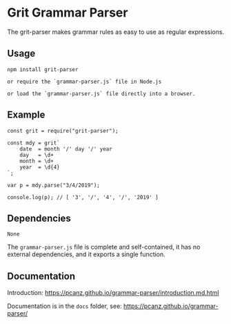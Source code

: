#   Grit Grammar Parser

The grit-parser makes grammar rules as easy to use as regular expressions.

##  Usage

    npm install grit-parser

    or require the `grammar-parser.js` file in Node.js
    
    or load the `grammar-parser.js` file directly into a browser.    

## Example

    const grit = require("grit-parser");

    const mdy = grit`
        date  = month '/' day '/' year
        day   = \d+
        month = \d+
        year  = \d{4}
    `;

    var p = mdy.parse("3/4/2019");

    console.log(p); // [ '3', '/', '4', '/', '2019' ]

##  Dependencies

    None

The `grammar-parser.js` file is complete and self-contained, it has no external dependencies, and it exports a single function.

##  Documentation

Introduction: https://pcanz.github.io/grammar-parser/introduction.md.html

Documentation is in the `docs` folder, see: https://pcanz.github.io/grammar-parser/



